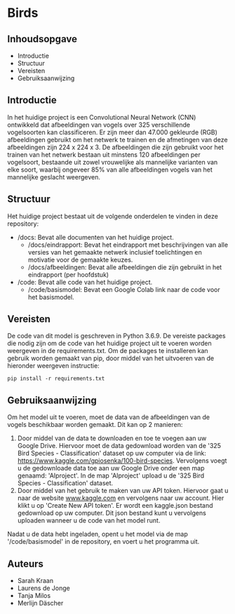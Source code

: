 # Birds

## Inhoudsopgave

* Introductie
* Structuur
* Vereisten
* Gebruiksaanwijzing

## Introductie
In het huidige project is een Convolutional Neural Network (CNN) ontwikkeld dat afbeeldingen van vogels over 325 verschillende vogelsoorten kan classificeren.
Er zijn meer dan 47.000 gekleurde (RGB) afbeeldingen gebruikt om het netwerk te trainen en de afmetingen van deze afbeeldingen zijn 224 x 224 x 3. De afbeeldingen die zijn gebruikt voor het trainen van het netwerk bestaan uit minstens 120 afbeeldingen per vogelsoort, bestaande uit zowel vrouwelijke als mannelijke varianten van elke soort, waarbij ongeveer 85% van alle afbeeldingen vogels van het mannelijke geslacht weergeven. 

## Structuur
Het huidige project bestaat uit de volgende onderdelen te vinden in deze repository:
* /docs: Bevat alle documenten van het huidige project.
  * /docs/eindrapport: Bevat het eindrapport met beschrijvingen van alle versies van het gemaakte netwerk inclusief toelichtingen en motivatie voor de gemaakte keuzes.
  * /docs/afbeeldingen: Bevat alle afbeeldingen die zijn gebruikt in het eindrapport (per hoofdstuk)
* /code: Bevat alle code van het huidige project.
  * /code/basismodel: Bevat een Google Colab link naar de code voor het basismodel.

## Vereisten
De code van dit model is geschreven in Python 3.6.9. De vereiste packages die nodig zijn om de code van het huidige project uit te voeren worden weergeven in de requirements.txt. Om de packages te installeren kan gebruik worden gemaakt van pip, door middel van het uitvoeren van de hieronder weergeven instructie:

```
pip install -r requirements.txt
```


## Gebruiksaanwijzing
Om het model uit te voeren, moet de data van de afbeeldingen van de vogels beschikbaar worden gemaakt. Dit kan op 2 manieren:
1. Door middel van de data te downloaden en toe te voegen aan uw Google Drive. Hiervoor moet de data gedownload worden van de '325 Bird Species - Classification' dataset op uw computer via de link: https://www.kaggle.com/gpiosenka/100-bird-species. Vervolgens voegt u de gedownloade data toe aan uw Google Drive onder een map genaamd: 'AIproject'. In de map 'AIproject' upload u de '325 Bird Species - Classification' dataset.
2. Door middel van het gebruik te maken van uw API token. Hiervoor gaat u naar de website www.kaggle.com en vervolgens naar uw account. Hier klikt u op 'Create New API token'. Er wordt een kaggle.json bestand gedownload op uw computer. Dit json bestand kunt u vervolgens uploaden wanneer u de code van het model runt.

Nadat u de data hebt ingeladen, opent u het model via de map '/code/basismodel' in de repository, en voert u het programma uit.


## Auteurs
* Sarah Kraan
* Laurens de Jonge
* Tanja Milos
* Merlijn Däscher
